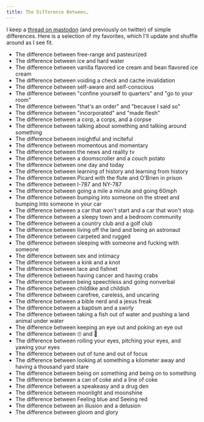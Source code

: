 ```yaml
---
title: The Difference Between…
---
```


I keep a [thread on mastodon](https://furry.engineer/@else/110339634149603712) (and previously on twitter) of simple differences. Here is a selection of my favorites, which I'll update and shuffle around as I see fit.

* The difference between free-range and pasteurized
* The difference between ice and hard water
* The difference between vanilla flavored ice cream and bean flavored ice cream
* The difference between voiding a check and cache invalidation
* The difference between self-aware and self-conscious
* The difference between "confine yourself to quarters" and "go to your room"
* The difference between "that's an order" and "because I said so"
* The difference between "incorporated" and "made flesh"
* The difference between a corp, a corps, and a corpse
* The difference between talking about something and talking around something
* The difference between insightful and inciteful
* The difference between momentous and momentary
* The difference between the news and reality tv
* The difference between a doomscroller and a couch potato
* The difference between one day and today
* The difference between learning of history and learning from history
* The difference between Picard with the flute and O'Brien in prison
* The difference between I-787 and NY-787
* The difference between going a mile a minute and going 60mph
* The difference between bumping into someone on the street and bumping into someone in your car
* The difference between a car that won't start and a car that won't stop
* The difference between a sleepy town and a bedroom community
* The difference between a country club and a golf club
* The difference between living off the land and being an astronaut
* The difference between carpeted and rugged
* The difference between sleeping with someone and fucking with someone
* The difference between sex and intimacy
* The difference between a kink and a knot
* The difference between lace and fishnet
* The difference between having cancer and having crabs
* The difference between being speechless and going nonverbal
* The difference between childlike and childish
* The difference between carefree, careless, and uncaring
* The difference between a bible nerd and a jesus freak
* The difference between a baptism and a swirly
* The difference between taking a fish out of water and pushing a land animal under water
* The difference between keeping an eye out and poking an eye out
* The difference between 🙄 and 🥺
* The difference between rolling your eyes, pitching your eyes, and yawing your eyes
* The difference between out of tune and out of focus
* The difference between looking at something a kilometer away and having a thousand yard stare
* The difference between being on something and being on to something
* The difference between a can of coke and a line of coke
* The difference between a speakeasy and a drug den
* The difference between moonlight and moonshine
* The difference between Feeling blue and Seeing red
* The difference between an illusion and a delusion
* The difference between gloom and glory